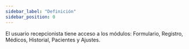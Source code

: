 ```yaml
---
sidebar_label: "Definición"
sidebar_position: 0
---
```



El usuario recepcionista tiene acceso a los módulos: Formulario, Registro, Médicos, Historial, Pacientes y Ajustes.
